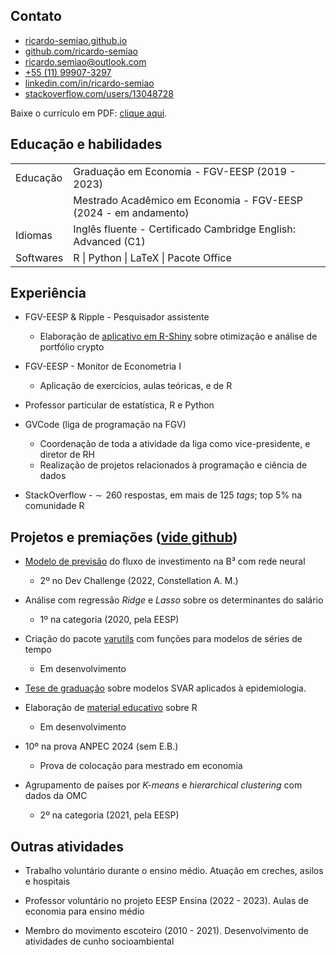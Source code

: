 <link rel="stylesheet" href="https://cdnjs.cloudflare.com/ajax/libs/font-awesome/5.15.3/css/all.min.css">

## Contato

- <i class="fas fa-globe"></i> [ricardo-semiao.github.io](https://ricardo-semiao.github.io/)
- <i class="fab fa-github"></i> [github.com/ricardo-semiao](https://github.com/ricardo-semiao)
- <i class="fas fa-envelope"></i> [ricardo.semiao@outlook.com](mailto:ricardo.semiao@outlook.com)
- <i class="fab fa-whatsapp"></i> [+55 (11) 99907-3297](https://api.whatsapp.com/send?phone=5511999073297)
- <i class="fab fa-linkedin"></i> [linkedin.com/in/ricardo-semiao](https://linkedin.com/in/ricardo-semiao)
- <i class="fab fa-stack-overflow"></i> [stackoverflow.com/users/13048728](https://stackoverflow.com/users/13048728)

Baixe o currículo em PDF: [clique aqui](https://raw.githubusercontent.com/ricardo-semiao/ricardo-semiao-cv/f936f27519220ffc99990a34e14875007ed0433c/text.pdf).

## Educação e habilidades
<table>
    <tr>
        <td>Educação</td>
        <td>Graduação em Economia - FGV-EESP (2019 - 2023)</td>
    </tr>
    <tr>
        <td></td>
        <td>Mestrado Acadêmico em Economia - FGV-EESP (2024 - em andamento)</td>
    </tr>
    <tr>
        <td>Idiomas</td>
        <td>Inglês fluente - Certificado Cambridge English: Advanced (C1)</td>
    </tr>
    <tr>
        <td>Softwares</td>
        <td>R | Python | LaTeX | Pacote Office </td>
    </tr>
</table>

## Experiência

-   FGV-EESP & Ripple - Pesquisador assistente
    -   Elaboração de [aplicativo em R-Shiny](https://github.com/mevaldt/diversified_crypto) sobre otimização e análise de portfólio crypto

-   FGV-EESP - Monitor de Econometria I
    -   Aplicação de exercícios, aulas teóricas, e de R

-   Professor particular de estatística, R e Python

-   GVCode (liga de programação na FGV)
    -   Coordenação de toda a atividade da liga como vice-presidente, e diretor de RH
    -   Realização de projetos relacionados à programação e ciência de dados

-   StackOverflow - $\sim\!$ 260 respostas, em mais de 125 *tags*; top 5% na comunidade R

## Projetos e premiações ([vide github](https://github.com/ricardo-semiao))

-   [Modelo de previsão](https://github.com/ricardo-semiao/challenge-constdev) do fluxo de investimento na B³ com rede neural
    - <i class="fa fa-trophy"></i> 2º no Dev Challenge (2022, Constellation A. M.)

-   Análise com regressão *Ridge* e *Lasso* sobre os determinantes do salário
    - <i class="fa fa-trophy"></i> 1º na categoria (2020, pela EESP)

-   Criação do pacote [varutils](https://ricardo-semiao.github.io/varutils/) com funções para modelos de séries de tempo
    - Em desenvolvimento

-   [Tese de graduação](https://github.com/ricardo-semiao/article-covid-svardiff) sobre modelos SVAR aplicados à epidemiologia.

-   Elaboração de [material educativo](https://ricardo-semiao.github.io/course-r/) sobre R 
    - Em desenvolvimento

-   <i class="fa fa-trophy"></i> 10º na prova ANPEC 2024 (sem E.B.)
    - Prova de colocação para mestrado em economia

-   Agrupamento de países por *K-means* e *hierarchical clustering* com dados da OMC
    - <i class="fa fa-trophy"></i> 2º na categoria (2021, pela EESP)

## Outras atividades

-   Trabalho voluntário durante o ensino médio. Atuação em creches, asilos e hospitais

-   Professor voluntário no projeto EESP Ensina (2022 - 2023). Aulas de economia para ensino médio

-   Membro do movimento escoteiro (2010 - 2021). Desenvolvimento de atividades de cunho socioambiental

